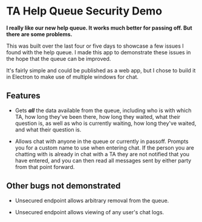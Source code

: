 # TA Help Queue Security Demo

**I really like our new help queue.  It works much better for passing off.  But there are some problems.**

This was built over the last four or five days to showcase a few issues I found with the help queue.  I made this app to demonstrate these issues in the hope that the queue can be improved.

It's fairly simple and could be published as a web app, but I chose to build it in Electron to make use of multiple windows for chat.

## Features

* Gets ***all*** the data available from the queue, including who is with which TA, how long they've been there, how long they waited, what their question is, as well as who is currently waiting, how long they've waited, and what their question is.

* Allows chat with anyone in the queue or currently in passoff.  Prompts you for a custom name to use when entering chat.  If the person you are chatting with is already in chat with a TA they are not notified that you have entered, and you can then read all messages sent by either party from that point forward.

## Other bugs not demonstrated

* Unsecured endpoint allows arbitrary removal from the queue.

* Unsecured endpoint allows viewing of any user's chat logs.
